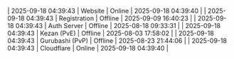 | 2025-09-18 04:39:43 | Website | Online | 2025-09-18 04:39:40 |
| 2025-09-18 04:39:43 | Registration | Offline | 2025-09-09 16:40:23 |
| 2025-09-18 04:39:43 | Auth Server | Offline | 2025-08-18 09:33:31 |
| 2025-09-18 04:39:43 | Kezan (PvE) | Offline | 2025-08-03 17:58:02 |
| 2025-09-18 04:39:43 | Gurubashi (PvP) | Offline | 2025-08-23 21:44:06 |
| 2025-09-18 04:39:43 | Cloudflare | Online | 2025-09-18 04:39:40 |
